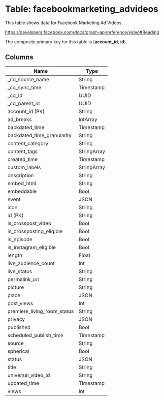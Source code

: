 # Table: facebookmarketing_advideos

This table shows data for Facebook Marketing Ad Videos.

https://developers.facebook.com/docs/graph-api/reference/video#Reading

The composite primary key for this table is (**account_id**, **id**).

## Columns

| Name          | Type          |
| ------------- | ------------- |
|_cq_source_name|String|
|_cq_sync_time|Timestamp|
|_cq_id|UUID|
|_cq_parent_id|UUID|
|account_id (PK)|String|
|ad_breaks|IntArray|
|backdated_time|Timestamp|
|backdated_time_granularity|String|
|content_category|String|
|content_tags|StringArray|
|created_time|Timestamp|
|custom_labels|StringArray|
|description|String|
|embed_html|String|
|embeddable|Bool|
|event|JSON|
|icon|String|
|id (PK)|String|
|is_crosspost_video|Bool|
|is_crossposting_eligible|Bool|
|is_episode|Bool|
|is_instagram_eligible|Bool|
|length|Float|
|live_audience_count|Int|
|live_status|String|
|permalink_url|String|
|picture|String|
|place|JSON|
|post_views|Int|
|premiere_living_room_status|String|
|privacy|JSON|
|published|Bool|
|scheduled_publish_time|Timestamp|
|source|String|
|spherical|Bool|
|status|JSON|
|title|String|
|universal_video_id|String|
|updated_time|Timestamp|
|views|Int|